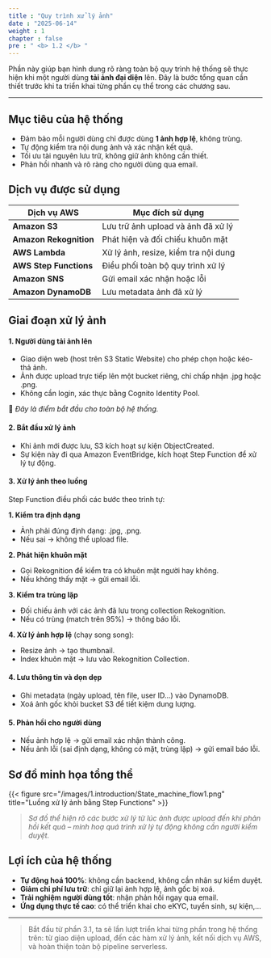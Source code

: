 ```yaml
---
title : "Quy trình xử lý ảnh"
date : "2025-06-14"
weight : 1 
chapter : false
pre : " <b> 1.2 </b> "
---
```


Phần này giúp bạn hình dung rõ ràng toàn bộ quy trình hệ thống sẽ thực hiện khi một người dùng **tải ảnh đại diện** lên. Đây là bước tổng quan cần thiết trước khi ta triển khai từng phần cụ thể trong các chương sau.

---

## Mục tiêu của hệ thống

- Đảm bảo mỗi người dùng chỉ được dùng **1 ảnh hợp lệ**, không trùng.
- Tự động kiểm tra nội dung ảnh và xác nhận kết quả.
- Tối ưu tài nguyên lưu trữ, không giữ ảnh không cần thiết.
- Phản hồi nhanh và rõ ràng cho người dùng qua email.

## Dịch vụ được sử dụng

| Dịch vụ AWS         | Mục đích sử dụng                                                 |
|---------------------|------------------------------------------------------------------|
| **Amazon S3**       | Lưu trữ ảnh upload và ảnh đã xử lý                              |
| **Amazon Rekognition** | Phát hiện và đối chiếu khuôn mặt                               |
| **AWS Lambda**      | Xử lý ảnh, resize, kiểm tra nội dung                            |
| **AWS Step Functions** | Điều phối toàn bộ quy trình xử lý                             |
| **Amazon SNS**      | Gửi email xác nhận hoặc lỗi                                      |
| **Amazon DynamoDB** | Lưu metadata ảnh đã xử lý                                        |

## Giai đoạn xử lý ảnh

#### 1. Người dùng tải ảnh lên

- Giao diện web (host trên S3 Static Website) cho phép chọn hoặc kéo-thả ảnh.
- Ảnh được upload trực tiếp lên một bucket riêng, chỉ chấp nhận .jpg hoặc .png.
- Không cần login, xác thực bằng Cognito Identity Pool.

📌 *Đây là điểm bắt đầu cho toàn bộ hệ thống.*

#### 2. Bắt đầu xử lý ảnh

- Khi ảnh mới được lưu, S3 kích hoạt sự kiện ObjectCreated.
- Sự kiện này đi qua Amazon EventBridge, kích hoạt Step Function để xử lý tự động.

#### 3. Xử lý ảnh theo luồng

Step Function điều phối các bước theo trình tự:

**1. Kiểm tra định dạng**
   - Ảnh phải đúng định dạng: .jpg, .png.
   - Nếu sai → không thể upload file.  

**2. Phát hiện khuôn mặt**
   - Gọi Rekognition để kiểm tra có khuôn mặt người hay không.
   - Nếu không thấy mặt → gửi email lỗi.  

**3. Kiểm tra trùng lặp**
   - Đối chiếu ảnh với các ảnh đã lưu trong collection Rekognition.
   - Nếu có trùng (match trên 95%) → thông báo lỗi.  

**4. Xử lý ảnh hợp lệ** (chạy song song):
   - Resize ảnh → tạo thumbnail.
   - Index khuôn mặt → lưu vào Rekognition Collection.

#### 4. Lưu thông tin và dọn dẹp

- Ghi metadata (ngày upload, tên file, user ID...) vào DynamoDB.
- Xoá ảnh gốc khỏi bucket S3 để tiết kiệm dung lượng.

#### 5. Phản hồi cho người dùng

- Nếu ảnh hợp lệ → gửi email xác nhận thành công.
- Nếu ảnh lỗi (sai định dạng, không có mặt, trùng lặp) → gửi email báo lỗi.

## Sơ đồ minh họa tổng thể

{{< figure src="/images/1.introduction/State_machine_flow1.png" title="Luồng xử lý ảnh bằng Step Functions" >}}

> *Sơ đồ thể hiện rõ các bước xử lý từ lúc ảnh được upload đến khi phản hồi kết quả – minh hoạ quá trình xử lý tự động không cần người kiểm duyệt.*

## Lợi ích của hệ thống

- **Tự động hoá 100%**: không cần backend, không cần nhân sự kiểm duyệt.
- **Giảm chi phí lưu trữ**: chỉ giữ lại ảnh hợp lệ, ảnh gốc bị xoá.
- **Trải nghiệm người dùng tốt**: nhận phản hồi ngay qua email.
- **Ứng dụng thực tế cao**: có thể triển khai cho eKYC, tuyển sinh, sự kiện,...

---

> Bắt đầu từ phần 3.1, ta sẽ lần lượt triển khai từng phần trong hệ thống trên: từ giao diện upload, đến các hàm xử lý ảnh, kết nối dịch vụ AWS, và hoàn thiện toàn bộ pipeline serverless.
